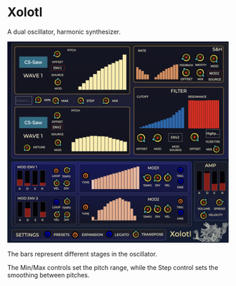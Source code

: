 # Xolotl

A dual oscillator, harmonic synthesizer. 

![Xolot](https://raw.githubusercontent.com/publicsamples/Xolotl/main/Xolotl.png)

The bars represent different stages in the oscillator.

The Min/Max controls set the pitch range, while the Step control sets the smoothing between pitches. 
